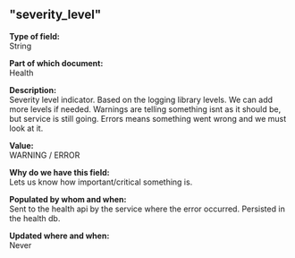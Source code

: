 ## "severity_level"

**Type of field:**  
String  

**Part of which document:**  
Health

**Description:**  
Severity level indicator. Based on the logging library levels. We can add more levels if needed. Warnings are telling something isnt as it should be, but service is still going. Errors means something went wrong and we must look at it.  

**Value:**  
WARNING / ERROR

**Why do we have this field:**  
Lets us know how important/critical something is.  

**Populated by whom and when:**  
Sent to the health api by the service where the error occurred. Persisted in the health db.  

**Updated where and when:**  
Never
